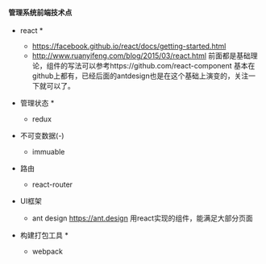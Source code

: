 #### 管理系统前端技术点

* react *
	* https://facebook.github.io/react/docs/getting-started.html
	* http://www.ruanyifeng.com/blog/2015/03/react.html
前面都是基础理论，组件的写法可以参考https://github.com/react-component
基本在github上都有，已经后面的antdesign也是在这个基础上演变的，关注一下就可以了。

* 管理状态 *
	* redux
* 不可变数据(-)
	* immuable
* 路由 
	* react-router

*  UI框架
	* ant design https://ant.design
   用react实现的组件，能满足大部分页面
   
* 构建打包工具 *
	* webpack

